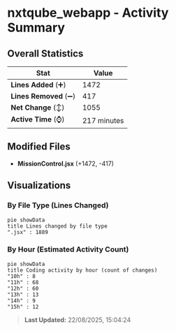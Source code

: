 # nxtqube_webapp - Activity Summary 

## Overall Statistics

| Stat                   | Value                                                             |
| ---------------------- | ----------------------------------------------------------------- |
| **Lines Added** (➕)   | 1472                                          |
| **Lines Removed** (➖) | 417                                        |
| **Net Change** (↕)    | 1055                |
| **Active Time** (⌚)   | 217 minutes |


## Modified Files
- **MissionControl.jsx** (+1472, -417)

## Visualizations

### By File Type (Lines Changed)

```mermaid
pie showData
title Lines changed by file type
".jsx" : 1889
```

### By Hour (Estimated Activity Count)

```mermaid
pie showData
title Coding activity by hour (count of changes)
"10h" : 8
"11h" : 68
"12h" : 60
"13h" : 13
"14h" : 9
"15h" : 12
```


> **Last Updated:** 22/08/2025, 15:04:24